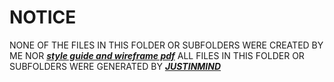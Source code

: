 # NOTICE

NONE OF THE FILES IN THIS FOLDER OR SUBFOLDERS WERE CREATED BY ME NOR ___[style guide and wireframe pdf](../docs/portfolio_website_prototype_wireframe_specifications.pdf)___
ALL FILES IN THIS FOLDER OR SUBFOLDERS WERE GENERATED BY ___[JUSTINMIND](http://justinmind.com)___
